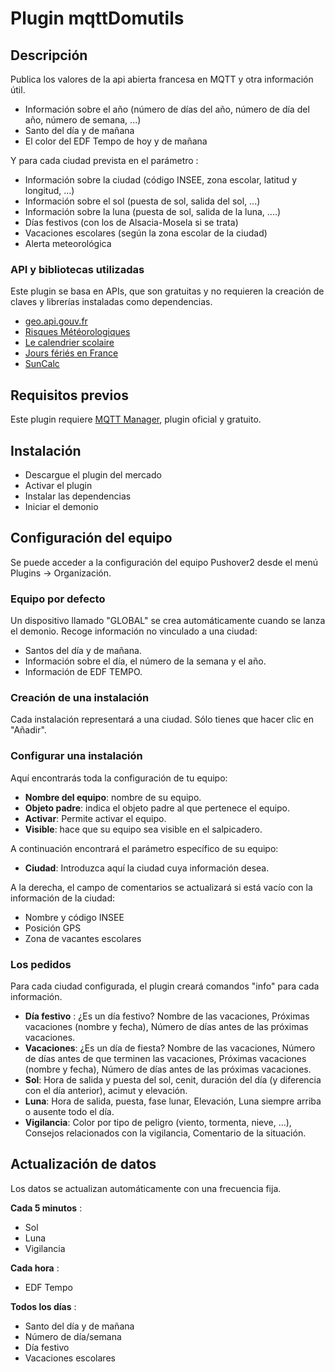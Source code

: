 # Plugin mqttDomutils

## Descripción

Publica los valores de la api abierta francesa en MQTT y otra información útil.

- Información sobre el año (número de días del año, número de día del año, número de semana, ...)
- Santo del día y de mañana
- El color del EDF Tempo de hoy y de mañana

Y para cada ciudad prevista en el parámetro :

- Información sobre la ciudad (código INSEE, zona escolar, latitud y longitud, ...)
- Información sobre el sol (puesta de sol, salida del sol, ...)
- Información sobre la luna (puesta de sol, salida de la luna, ....)
- Días festivos (con los de Alsacia-Mosela si se trata)
- Vacaciones escolares (según la zona escolar de la ciudad)
- Alerta meteorológica

### API y bibliotecas utilizadas

Este plugin se basa en APIs, que son gratuitas y no requieren la creación de claves y librerías instaladas como dependencias.

- [geo.api.gouv.fr](https://geo.api.gouv.fr/)
- [Risques Météorologiques](https://public.opendatasoft.com/explore/dataset/risques-meteorologiques-copy/api/)
- [Le calendrier scolaire](https://data.education.gouv.fr/explore/dataset/fr-en-calendrier-scolaire/information/)
- [Jours fériés en France](https://calendrier.api.gouv.fr/jours-feries/)
- [SunCalc](https://github.com/mourner/suncalc)

## Requisitos previos

Este plugin requiere [MQTT Manager](https://market.jeedom.com/index.php?v=d&p=market_display&id=4213), plugin oficial y gratuito.

## Instalación

- Descargue el plugin del mercado
- Activar el plugin
- Instalar las dependencias
- Iniciar el demonio

## Configuración del equipo

Se puede acceder a la configuración del equipo Pushover2 desde el menú Plugins → Organización.

### Equipo por defecto

Un dispositivo llamado "GLOBAL" se crea automáticamente cuando se lanza el demonio. Recoge información
no vinculado a una ciudad:

- Santos del día y de mañana.
- Información sobre el día, el número de la semana y el año.
- Información de EDF TEMPO.

### Creación de una instalación

Cada instalación representará a una ciudad. Sólo tienes que hacer clic en "Añadir".

### Configurar una instalación

Aquí encontrarás toda la configuración de tu equipo:

- **Nombre del equipo**: nombre de su equipo.
- **Objeto padre**: indica el objeto padre al que pertenece el equipo.
- **Activar**: Permite activar el equipo.
- **Visible**: hace que su equipo sea visible en el salpicadero.

A continuación encontrará el parámetro específico de su equipo:

- **Ciudad**: Introduzca aquí la ciudad cuya información desea.

A la derecha, el campo de comentarios se actualizará si está vacío con la información de la ciudad:

- Nombre y código INSEE
- Posición GPS
- Zona de vacantes escolares

### Los pedidos

Para cada ciudad configurada, el plugin creará comandos "info" para cada información.

- **Día festivo** : ¿Es un día festivo? Nombre de las vacaciones, Próximas vacaciones (nombre y fecha), Número de días antes de las próximas vacaciones.
- **Vacaciones**: ¿Es un día de fiesta? Nombre de las vacaciones, Número de días antes de que terminen las vacaciones, Próximas vacaciones (nombre y fecha), Número de días antes de las próximas vacaciones.
- **Sol**: Hora de salida y puesta del sol, cenit, duración del día (y diferencia con el día anterior), acimut y elevación.
- **Luna**: Hora de salida, puesta, fase lunar, Elevación, Luna siempre arriba o ausente todo el día.
- **Vigilancia**: Color por tipo de peligro (viento, tormenta, nieve, ...), Consejos relacionados con la vigilancia, Comentario de la situación.

## Actualización de datos

Los datos se actualizan automáticamente con una frecuencia fija.

**Cada 5 minutos** :
- Sol
- Luna
- Vigilancia

**Cada hora** :
- EDF Tempo

**Todos los días** :
- Santo del día y de mañana
- Número de día/semana
- Día festivo
- Vacaciones escolares
